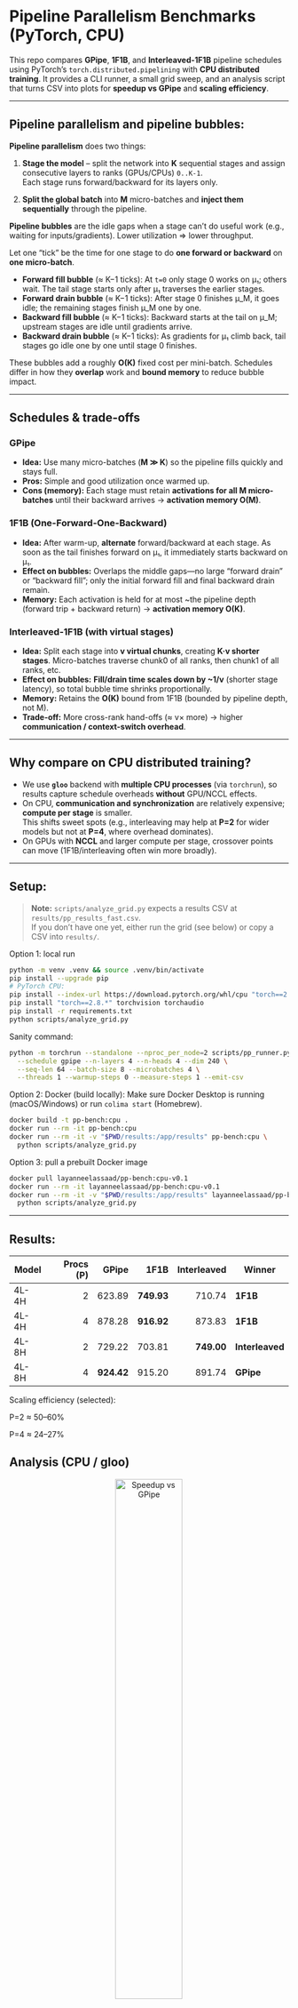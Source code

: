 # Pipeline Parallelism Benchmarks (PyTorch, CPU)

This repo compares **GPipe**, **1F1B**, and **Interleaved-1F1B** pipeline schedules using PyTorch’s
`torch.distributed.pipelining` with **CPU distributed training**. It provides a CLI runner, a small grid sweep,
and an analysis script that turns CSV into plots for **speedup vs GPipe** and **scaling efficiency**.


---

## Pipeline parallelism and pipeline bubbles:

**Pipeline parallelism** does two things:

1) **Stage the model** – split the network into **K** sequential stages and assign consecutive layers to ranks (GPUs/CPUs) `0..K-1`.  
   Each stage runs forward/backward for its layers only.

2) **Split the global batch** into **M** micro-batches and **inject them sequentially** through the pipeline.

**Pipeline bubbles** are the idle gaps when a stage can’t do useful work (e.g., waiting for inputs/gradients). Lower utilization ⇒ lower throughput.

Let one “tick” be the time for one stage to do **one forward or backward** on **one micro-batch**.

- **Forward fill bubble** (≈ K−1 ticks): At `t=0` only stage 0 works on μ₁; others wait. The tail stage starts only after μ₁ traverses the earlier stages.
- **Forward drain bubble** (≈ K−1 ticks): After stage 0 finishes μ_M, it goes idle; the remaining stages finish μ_M one by one.
- **Backward fill bubble** (≈ K−1 ticks): Backward starts at the tail on μ_M; upstream stages are idle until gradients arrive.
- **Backward drain bubble** (≈ K−1 ticks): As gradients for μ₁ climb back, tail stages go idle one by one until stage 0 finishes.

These bubbles add a roughly **O(K)** fixed cost per mini-batch. Schedules differ in how they **overlap** work and **bound memory** to reduce bubble impact.

---

## Schedules & trade-offs

### GPipe
- **Idea:** Use many micro-batches (**M ≫ K**) so the pipeline fills quickly and stays full.  
- **Pros:** Simple and good utilization once warmed up.  
- **Cons (memory):** Each stage must retain **activations for all M micro-batches** until their backward arrives → **activation memory O(M)**.

### 1F1B (One-Forward-One-Backward)
- **Idea:** After warm-up, **alternate** forward/backward at each stage. As soon as the tail finishes forward on μ₁, it immediately starts backward on μ₁.  
- **Effect on bubbles:** Overlaps the middle gaps—no large “forward drain” or “backward fill”; only the initial forward fill and final backward drain remain.  
- **Memory:** Each activation is held for at most ~the pipeline depth (forward trip + backward return) → **activation memory O(K)**.

### Interleaved-1F1B (with virtual stages)
- **Idea:** Split each stage into **v virtual chunks**, creating **K·v shorter stages**. Micro-batches traverse chunk0 of all ranks, then chunk1 of all ranks, etc.  
- **Effect on bubbles:** **Fill/drain time scales down by ~1/v** (shorter stage latency), so total bubble time shrinks proportionally.  
- **Memory:** Retains the **O(K)** bound from 1F1B (bounded by pipeline depth, not M).  
- **Trade-off:** More cross-rank hand-offs (≈ v× more) → higher **communication / context-switch overhead**.

---

## Why compare on **CPU distributed training**?

- We use **`gloo`** backend with **multiple CPU processes** (via `torchrun`), so results capture schedule overheads **without** GPU/NCCL effects.
- On CPU, **communication and synchronization** are relatively expensive; **compute per stage** is smaller.  
  This shifts sweet spots (e.g., interleaving may help at **P=2** for wider models but not at **P=4**, where overhead dominates).  
- On GPUs with **NCCL** and larger compute per stage, crossover points can move (1F1B/interleaving often win more broadly).

---

## Setup:
> **Note:** `scripts/analyze_grid.py` expects a results CSV at `results/pp_results_fast.csv`.  
> If you don’t have one yet, either run the grid (see below) or copy a CSV into `results/`.

Option 1: local run
```bash
python -m venv .venv && source .venv/bin/activate
pip install --upgrade pip
# PyTorch CPU:
pip install --index-url https://download.pytorch.org/whl/cpu "torch==2.8.*" torchvision torchaudio || \
pip install "torch==2.8.*" torchvision torchaudio
pip install -r requirements.txt
python scripts/analyze_grid.py
```

Sanity command:
```bash
python -m torchrun --standalone --nproc_per_node=2 scripts/pp_runner.py \
  --schedule gpipe --n-layers 4 --n-heads 4 --dim 240 \
  --seq-len 64 --batch-size 8 --microbatches 4 \
  --threads 1 --warmup-steps 0 --measure-steps 1 --emit-csv
```


Option 2: Docker (build locally):
Make sure Docker Desktop is running (macOS/Windows) or run `colima start` (Homebrew).
```bash
docker build -t pp-bench:cpu .
docker run --rm -it pp-bench:cpu
docker run --rm -it -v "$PWD/results:/app/results" pp-bench:cpu \
  python scripts/analyze_grid.py
```

Option 3: pull a prebuilt Docker image 
```bash
docker pull layanneelassaad/pp-bench:cpu-v0.1 
docker run --rm -it layanneelassaad/pp-bench:cpu-v0.1
docker run --rm -it -v "$PWD/results:/app/results" layanneelassaad/pp-bench:cpu-v0.1 \
  python scripts/analyze_grid.py
```
---

## Results:
| Model | Procs (P) |      GPipe |       1F1B | Interleaved | Winner          |
| ----- | --------: | ---------: | ---------: | ----------: | --------------- |
| 4L-4H |         2 |     623.89 | **749.93** |      710.74 | **1F1B**        |
| 4L-4H |         4 |     878.28 | **916.92** |      873.83 | **1F1B**        |
| 4L-8H |         2 |     729.22 |     703.81 |  **749.00** | **Interleaved** |
| 4L-8H |         4 | **924.42** |     915.20 |      891.74 | **GPipe**       |


Scaling efficiency (selected):

P=2 ≈ 50–60%

P=4 ≈ 24–27%

## Analysis (CPU / gloo)

<p align="center">
  <img alt="Speedup vs GPipe" src="results/speedup_vs_gpipe.png" width="49%">
 
</p>

**Figure: Speedup vs GPipe.**  

For the **4L-4H** model at **P=2**, **1F1B** delivers about **1.20×** GPipe while **Interleaved** is ~**1.13×**. This matches the intuition that when each pipeline stage is relatively cheap, alternating forward/backward quickly erases the middle bubbles and keeps ranks busy with minimal coordination cost. At **P=4** on CPU, the advantage narrows: **1F1B** is only ~**1.04×**, and **Interleaved** drops to parity (≈**1.00×**). The extra barriers and hand-offs introduced at higher process counts eat into the gains that overlap provides.
For the **4L-8H** model, widening increases per-stage compute a bit. At **P=2**, **Interleaved** edges ahead at ~**1.03×** GPipe, while **1F1B** dips slightly below (**~0.96×**). Splitting each stage into virtual chunks keeps the pipeline better utilized at small P by shortening stage latency and reducing the visible bubble. However, at **P=4** both **1F1B** (~**0.99×**) and **Interleaved** (~**0.97×**) fall behind GPipe on CPU; the extra cross-rank transfers (v× more for Interleaved) plus more synchronization dominate at larger P.

On CPU, **1F1B** is best for **small/deep-ish** configs at **P=2** and still slightly ahead at **P=4** when stages are cheap (4L-4H). **Interleaved** can win at **P=2** for **wider** models (4L-8H) by adding virtual stages, but at **P=4** its extra hand-offs negate the benefit; **GPipe** becomes competitive or best.

---
<p align="center">
 <img alt="Scaling Efficiency" src="results/scaling_efficiency.png" width="49%">
 </p>
 
**Figure: Scaling efficiency (%).**  
- **P=2:** Winners sit ~**50–60%** efficient (e.g., 4L-4H with 1F1B ≈ 60%). Wider 4L-8H models are slightly lower (~**48–51%**), reflecting more per-stage compute.  
- **P=4:** Efficiency drops to ~**24–27%** across schedules. With `gloo` on CPU, tokens/s still rises, but barrier latency, context switches, and tensor hand-offs grow faster than useful work per stage.

Going from **2 → 4** processes **increases throughput but scales poorly on CPU** (≈**25%** efficiency) because communication and synchronization dominate. At **P=2**, both **1F1B** and **Interleaved** maintain ~**50–60%**; at **P=4**, their scheduling advantages are largely eaten by overhead.

A forward-then-backward pipeline of **M** micro-batches costs ≈ `2M + 2(K−1)` ticks. **1F1B** overlaps the middle bubbles, reducing the fixed `O(K)` overhead; **Interleaved** shortens fill/drain by ~`1/v` with virtual stages. On CPU, the added inter-rank hand-offs at higher **P** can outweigh those savings.


## CPU impact:

Running pipeline schedules on **CPU** with the **gloo** backend shifts the balance between **compute** and **communication** compared to the typical **GPU + NCCL** setting:

- **Higher per-message latency (gloo on CPU).**  
  Inter-rank transfers and barriers are handled by gloo (often over loopback TCP on a single node). Small tensors and frequent sends/receives (especially with **Interleaved**, which creates **v×** more stage boundaries) become **latency dominated**, shrinking the benefit from bubble reduction.

- **Lower compute per stage ⇒ worse compute/comm ratio.**  
  On CPU, a Transformer layer is orders of magnitude slower than on GPU, but **communication and synchronization don’t shrink proportionally**. When each stage is “cheap,” the relative cost of coordination (barriers, sends, context switches) **dominates**. This is why **GPipe** (fewer transfers) can look better at larger **P** even though it has bigger bubbles.

- **Process scheduling & barriers.**  
  `torchrun` uses **multi-process** training. Each micro-batch step in these schedules introduces **barriers** and hand-offs. On CPU, OS context switches and Python control overhead are non-trivial; at **P=4** these costs stack up and **erode 1F1B/Interleaved gains**.

- **Backend & kernel efficiency.**  
  GPUs use **NCCL** and **fused kernels**; comm can overlap with compute and use GPUDirect/NVLink. On CPU, you lack those; you also pay more Python-side overhead per micro-batch/schedule step.

- **Memory hierarchy & NUMA effects.**  
  Multiple CPU ranks can thrash caches and contend for memory bandwidth. If ranks land on different NUMA nodes, cross-node traffic increases variability and latency (worsens with more ranks and more stage boundaries).

- **Per-microbatch overheads.**  
  Pipeline micro-batching reduces bubbles, but **each micro-batch introduces fixed costs** (autograd bookkeeping, dispatcher overhead, send/recv). With **small micro-batches** those costs are a large fraction of total time.

**Implication.**  
On CPU, increasing **P** raises tokens/s but **scales poorly** because comm/sync overheads grow faster than useful compute per stage. Hence the pattern you see: **1F1B** wins at small **P** (great overlap, limited comm), **Interleaved** helps at **P=2** for wider models (more virtual stages keep ranks busy), but at **P=4** the extra hand-offs flatten or reverse the gains; **GPipe**’s simplicity becomes competitive.




